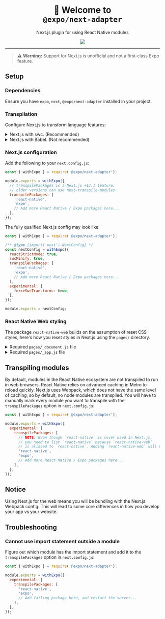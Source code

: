 <!-- Title -->
<h1 align="center">
👋 Welcome to <br/><code>@expo/next-adapter</code>
</h1>

<p align="center">Next.js plugin for using React Native modules</p>

<p align="center">
  <a href="https://www.npmjs.com/package/@expo/next-adapter">
    <img src="https://flat.badgen.net/npm/dw/@expo/next-adapter" target="_blank" />
  </a>
</p>

---

> ⚠️ **Warning:** Support for Next.js is unofficial and not a first-class Expo feature.

## Setup

### Dependencies

Ensure you have `expo`, `next`, `@expo/next-adapter` installed in your project.

### Transpilation

Configure Next.js to transform language features:

<details>
  <summary>Next.js with swc. (Recommended)</summary>
  
  When using Next.js with SWC, you can configure the `babel.config.js` to only account for native.

```js
// babel.config.js
module.exports = function (api) {
  api.cache(true);
  return {
    presets: ['babel-preset-expo'],
  };
};
```

You will also have to [force Next.js to use SWC](https://nextjs.org/docs/messages/swc-disabled) by adding the following to your `next.config.js`:

```js
// next.config.js
module.exports = {
  experimental: {
    forceSwcTransforms: true,
  },
};
```

</details>

<details>
  <summary>Next.js with Babel. (Not recommended)</summary>
  
  Adjust your `babel.config.js` to conditionally add `next/babel` when bundling with Webpack for web.

```js
// babel.config.js
module.exports = function (api) {
  // Detect web usage (this may change in the future if Next.js changes the loader)
  const isWeb = api.caller(
    caller =>
      caller && (caller.name === 'babel-loader' || caller.name === 'next-babel-turbo-loader')
  );
  return {
    presets: [
      // Only use next in the browser, it'll break your native project
      isWeb && require('next/babel'),
      'babel-preset-expo',
    ].filter(Boolean),
  };
};
```

</details>

### Next.js configuration

Add the following to your `next.config.js`:

```js
const { withExpo } = require('@expo/next-adapter');

module.exports = withExpo({
  // transpilePackages is a Next.js +13.1 feature.
  // older versions can use next-transpile-modules
  transpilePackages: [
    'react-native',
    'expo',
    // Add more React Native / Expo packages here...
  ],
});
```

The fully qualified Next.js config may look like:

```js
const { withExpo } = require('@expo/next-adapter');

/** @type {import('next').NextConfig} */
const nextConfig = withExpo({
  reactStrictMode: true,
  swcMinify: true,
  transpilePackages: [
    'react-native',
    'expo',
    // Add more React Native / Expo packages here...
  ],
  experimental: {
    forceSwcTransforms: true,
  },
});

module.exports = nextConfig;
```

### React Native Web styling

The package `react-native-web` builds on the assumption of reset CSS styles, here's how you reset styles in Next.js using the `pages/` directory.

<details>
  <summary>Required <code>pages/_document.js</code> file</summary>

```js
import { Children } from 'react';
import Document, { Html, Head, Main, NextScript } from 'next/document';
import { AppRegistry } from 'react-native';

// Follows the setup for react-native-web:
// https://necolas.github.io/react-native-web/docs/setup/#root-element
// Plus additional React Native scroll and text parity styles for various
// browsers.
// Force Next-generated DOM elements to fill their parent's height
const style = `
html, body, #__next {
  -webkit-overflow-scrolling: touch;
}
#__next {
  display: flex;
  flex-direction: column;
  height: 100%;
}
html {
  scroll-behavior: smooth;
  -webkit-text-size-adjust: 100%;
}
body {
  /* Allows you to scroll below the viewport; default value is visible */
  overflow-y: auto;
  overscroll-behavior-y: none;
  text-rendering: optimizeLegibility;
  -webkit-font-smoothing: antialiased;
  -moz-osx-font-smoothing: grayscale;
  -ms-overflow-style: scrollbar;
}
`;

export default class MyDocument extends Document {
  static async getInitialProps({ renderPage }) {
    AppRegistry.registerComponent('main', () => Main);
    const { getStyleElement } = AppRegistry.getApplication('main');
    const page = await renderPage();
    const styles = [
      <style key="react-native-style" dangerouslySetInnerHTML={{ __html: style }} />,
      getStyleElement(),
    ];
    return { ...page, styles: Children.toArray(styles) };
  }

  render() {
    return (
      <Html style={{ height: '100%' }}>
        <Head />
        <body style={{ height: '100%', overflow: 'hidden' }}>
          <Main />
          <NextScript />
        </body>
      </Html>
    );
  }
}
```

</details>

<details>
  <summary>Required <code>pages/_app.js</code> file</summary>

```js
import Head from 'next/head';

export default function App({ Component, pageProps }) {
  return (
    <>
      <Head>
        <meta name="viewport" content="width=device-width, initial-scale=1" />
      </Head>
      <Component {...pageProps} />
    </>
  );
}
```

</details>

## Transpiling modules

By default, modules in the React Native ecosystem are not transpiled to run in web browsers. React Native relies on advanced caching in Metro to reload quickly. Next.js uses Webpack, which does not have the same level of caching, so by default, no node modules are transpiled. You will have to manually mark every module you want to transpile with the `transpilePackages` option in `next.config.js`:

```js
const { withExpo } = require('@expo/next-adapter');

module.exports = withExpo({
  experimental: {
    transpilePackages: [
      // NOTE: Even though `react-native` is never used in Next.js,
      // you need to list `react-native` because `react-native-web`
      // is aliased to `react-native`. Adding `react-native-web` will not work.
      'react-native',
      'expo',
      // Add more React Native / Expo packages here...
    ],
  },
});
```

## Notice

Using Next.js for the web means you will be bundling with the Next.js Webpack config. This will lead to some core differences in how you develop your app vs your website.

## Troubleshooting

### Cannot use import statement outside a module

Figure out which module has the import statement and add it to the `transpilePackages` option in `next.config.js`:

```js
const { withExpo } = require('@expo/next-adapter');

module.exports = withExpo({
  experimental: {
    transpilePackages: [
      'react-native',
      'expo',
      // Add failing package here, and restart the server...
    ],
  },
});
```

